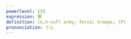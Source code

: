 ```yaml
---
powerlevel: 133
expression: 軍
definition: (n,n-suf) army; force; troops; (P)
pronunciation: ぐん
---
```

